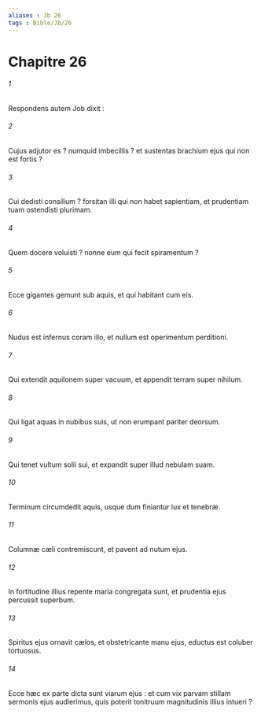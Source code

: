 ```yaml
---
aliases : Jb 26
tags : Bible/Jb/26
---
```


# Chapitre 26

###### 1
Respondens autem Job dixit :
###### 2
Cujus adjutor es ? numquid imbecillis ? et sustentas brachium ejus qui non est fortis ?
###### 3
Cui dedisti consilium ? forsitan illi qui non habet sapientiam, et prudentiam tuam ostendisti plurimam.
###### 4
Quem docere voluisti ? nonne eum qui fecit spiramentum ?
###### 5
Ecce gigantes gemunt sub aquis, et qui habitant cum eis.
###### 6
Nudus est infernus coram illo, et nullum est operimentum perditioni.
###### 7
Qui extendit aquilonem super vacuum, et appendit terram super nihilum.
###### 8
Qui ligat aquas in nubibus suis, ut non erumpant pariter deorsum.
###### 9
Qui tenet vultum solii sui, et expandit super illud nebulam suam.
###### 10
Terminum circumdedit aquis, usque dum finiantur lux et tenebræ.
###### 11
Columnæ cæli contremiscunt, et pavent ad nutum ejus.
###### 12
In fortitudine illius repente maria congregata sunt, et prudentia ejus percussit superbum.
###### 13
Spiritus ejus ornavit cælos, et obstetricante manu ejus, eductus est coluber tortuosus.
###### 14
Ecce hæc ex parte dicta sunt viarum ejus : et cum vix parvam stillam sermonis ejus audierimus, quis poterit tonitruum magnitudinis illius intueri ?
